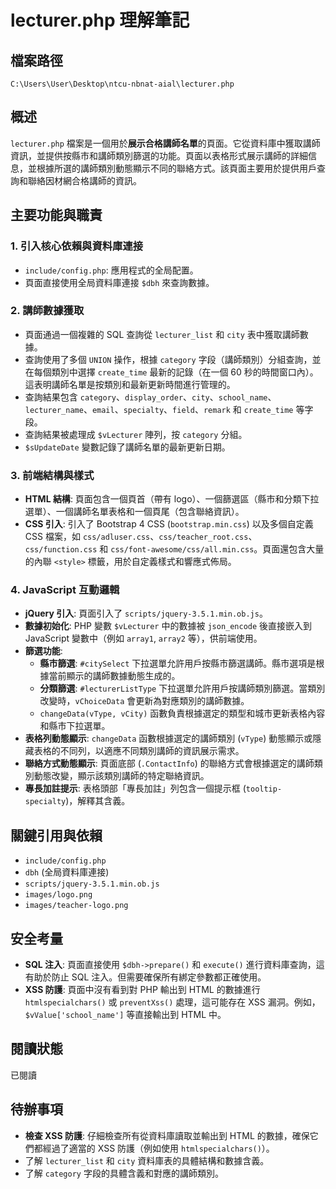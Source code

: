 # lecturer.php 理解筆記

## 檔案路徑
`C:\Users\User\Desktop\ntcu-nbnat-aial\lecturer.php`

## 概述
`lecturer.php` 檔案是一個用於**展示合格講師名單**的頁面。它從資料庫中獲取講師資訊，並提供按縣市和講師類別篩選的功能。頁面以表格形式展示講師的詳細信息，並根據所選的講師類別動態顯示不同的聯絡方式。該頁面主要用於提供用戶查詢和聯絡因材網合格講師的資訊。

## 主要功能與職責

### 1. 引入核心依賴與資料庫連接
- `include/config.php`: 應用程式的全局配置。
- 頁面直接使用全局資料庫連接 `$dbh` 來查詢數據。

### 2. 講師數據獲取
- 頁面通過一個複雜的 SQL 查詢從 `lecturer_list` 和 `city` 表中獲取講師數據。
- 查詢使用了多個 `UNION` 操作，根據 `category` 字段（講師類別）分組查詢，並在每個類別中選擇 `create_time` 最新的記錄（在一個 60 秒的時間窗口內）。這表明講師名單是按類別和最新更新時間進行管理的。
- 查詢結果包含 `category`、`display_order`、`city`、`school_name`、`lecturer_name`、`email`、`specialty`、`field`、`remark` 和 `create_time` 等字段。
- 查詢結果被處理成 `$vLecturer` 陣列，按 `category` 分組。
- `$sUpdateDate` 變數記錄了講師名單的最新更新日期。

### 3. 前端結構與樣式
- **HTML 結構**: 頁面包含一個頁首（帶有 logo）、一個篩選區（縣市和分類下拉選單）、一個講師名單表格和一個頁尾（包含聯絡資訊）。
- **CSS 引入**: 引入了 Bootstrap 4 CSS (`bootstrap.min.css`) 以及多個自定義 CSS 檔案，如 `css/adluser.css`、`css/teacher_root.css`、`css/function.css` 和 `css/font-awesome/css/all.min.css`。頁面還包含大量的內聯 `<style>` 標籤，用於自定義樣式和響應式佈局。

### 4. JavaScript 互動邏輯
- **jQuery 引入**: 頁面引入了 `scripts/jquery-3.5.1.min.ob.js`。
- **數據初始化**: PHP 變數 `$vLecturer` 中的數據被 `json_encode` 後直接嵌入到 JavaScript 變數中（例如 `array1`, `array2` 等），供前端使用。
- **篩選功能**: 
    - **縣市篩選**: `#citySelect` 下拉選單允許用戶按縣市篩選講師。縣市選項是根據當前顯示的講師數據動態生成的。
    - **分類篩選**: `#lecturerListType` 下拉選單允許用戶按講師類別篩選。當類別改變時，`vChoiceData` 會更新為對應類別的講師數據。
    - `changeData(vType, vCity)` 函數負責根據選定的類型和城市更新表格內容和縣市下拉選單。
- **表格列動態顯示**: `changeData` 函數根據選定的講師類別 (`vType`) 動態顯示或隱藏表格的不同列，以適應不同類別講師的資訊展示需求。
- **聯絡方式動態顯示**: 頁面底部 (`.ContactInfo`) 的聯絡方式會根據選定的講師類別動態改變，顯示該類別講師的特定聯絡資訊。
- **專長加註提示**: 表格頭部「專長加註」列包含一個提示框 (`tooltip-specialty`)，解釋其含義。

## 關鍵引用與依賴
- `include/config.php`
- `dbh` (全局資料庫連接)
- `scripts/jquery-3.5.1.min.ob.js`
- `images/logo.png`
- `images/teacher-logo.png`

## 安全考量
- **SQL 注入**: 頁面直接使用 `$dbh->prepare()` 和 `execute()` 進行資料庫查詢，這有助於防止 SQL 注入。但需要確保所有綁定參數都正確使用。
- **XSS 防護**: 頁面中沒有看到對 PHP 輸出到 HTML 的數據進行 `htmlspecialchars()` 或 `preventXss()` 處理，這可能存在 XSS 漏洞。例如，`$vValue['school_name']` 等直接輸出到 HTML 中。

## 閱讀狀態
已閱讀

## 待辦事項
- **檢查 XSS 防護**: 仔細檢查所有從資料庫讀取並輸出到 HTML 的數據，確保它們都經過了適當的 XSS 防護（例如使用 `htmlspecialchars()`）。
- 了解 `lecturer_list` 和 `city` 資料庫表的具體結構和數據含義。
- 了解 `category` 字段的具體含義和對應的講師類別。
